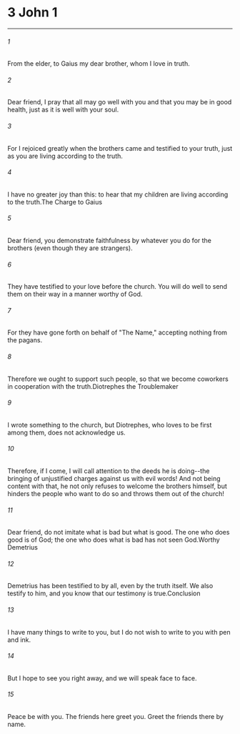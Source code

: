 # 3 John 1
***



###### 1 
From the elder, to Gaius my dear brother, whom I love in truth. 

###### 2 
Dear friend, I pray that all may go well with you and that you may be in good health, just as it is well with your soul. 

###### 3 
For I rejoiced greatly when the brothers came and testified to your truth, just as you are living according to the truth. 

###### 4 
I have no greater joy than this: to hear that my children are living according to the truth.The Charge to Gaius 

###### 5 
Dear friend, you demonstrate faithfulness by whatever you do for the brothers (even though they are strangers). 

###### 6 
They have testified to your love before the church. You will do well to send them on their way in a manner worthy of God. 

###### 7 
For they have gone forth on behalf of "The Name," accepting nothing from the pagans. 

###### 8 
Therefore we ought to support such people, so that we become coworkers in cooperation with the truth.Diotrephes the Troublemaker 

###### 9 
I wrote something to the church, but Diotrephes, who loves to be first among them, does not acknowledge us. 

###### 10 
Therefore, if I come, I will call attention to the deeds he is doing--the bringing of unjustified charges against us with evil words! And not being content with that, he not only refuses to welcome the brothers himself, but hinders the people who want to do so and throws them out of the church! 

###### 11 
Dear friend, do not imitate what is bad but what is good. The one who does good is of God; the one who does what is bad has not seen God.Worthy Demetrius 

###### 12 
Demetrius has been testified to by all, even by the truth itself. We also testify to him, and you know that our testimony is true.Conclusion 

###### 13 
I have many things to write to you, but I do not wish to write to you with pen and ink. 

###### 14 
But I hope to see you right away, and we will speak face to face. 

###### 15 
Peace be with you. The friends here greet you. Greet the friends there by name.
